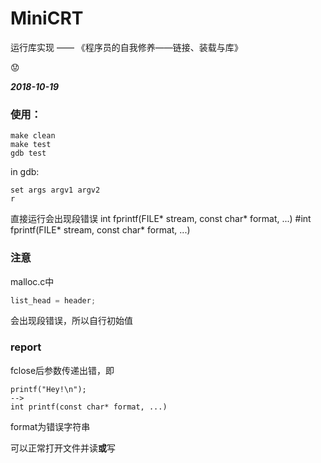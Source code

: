 # MiniCRT  

运行库实现 —— 《程序员的自我修养——链接、装载与库》 
    
:worried:  
  
___2018-10-19___
### 使用：  
```shell
make clean
make test
gdb test
```
in gdb:
```shell
set args argv1 argv2
r
```
直接运行会出现段错误
 int fprintf(FILE* stream, const char* format, ...) 
#int fprintf(FILE* stream, const char* format, ...)  

### 注意  
malloc.c中
```c
list_head = header;
```
会出现段错误，所以自行初始值
  
### report  
fclose后参数传递出错，即
```
printf("Hey!\n");
-->
int printf(const char* format, ...)
```
format为错误字符串
  
可以正常打开文件并读**或**写

